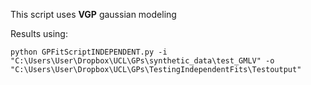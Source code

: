 This script uses **VGP** gaussian modeling

Results using:

`python GPFitScriptINDEPENDENT.py -i "C:\Users\User\Dropbox\UCL\GPs\synthetic_data\test_GMLV" -o "C:\Users\User\Dropbox\UCL\GPs\TestingIndependentFits\Testoutput"`